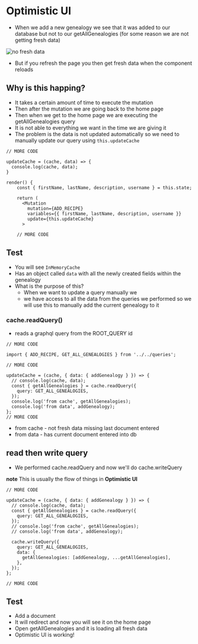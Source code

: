 # Optimistic UI
* When we add a new genealogy we see that it was added to our database but not to our getAllGenealogies (for some reason we are not getting fresh data)

![no fresh data](https://i.imgur.com/mxaYzvp.png)

* But if you refresh the page you then get fresh data when the component reloads

## Why is this happing?
* It takes a certain amount of time to execute the mutation
* Then after the mutation we are going back to the home page
* Then when we get to the home page we are executing the getAllGenealogies query
* It is not able to everything we want in the time we are giving it
* The problem is the data is not updated automatically so we need to manually update our query using `this.updateCache`

```
// MORE CODE

updateCache = (cache, data) => {
  console.log(cache, data);
}

render() {
    const { firstName, lastName, description, username } = this.state;

    return (
      <Mutation
        mutation={ADD_RECIPE}
        variables={{ firstName, lastName, description, username }}
        update={this.updateCache}
      >

    // MORE CODE
```

## Test
* You will see `InMemoryCache`
* Has an object called `data` with all the newly created fields within the genealogy
* What is the purpose of this?
    - When we want to update a query manually we 
    - we have access to all the data from the queries we performed so we will use this to manually add the current genealogy to it

### cache.readQuery()
* reads a graphql query from the ROOT_QUERY id

```
// MORE CODE

import { ADD_RECIPE, GET_ALL_GENEALOGIES } from '../../queries';

// MORE CODE

updateCache = (cache, { data: { addGenealogy } }) => {
  // console.log(cache, data);
  const { getAllGenealogies } = cache.readQuery({
    query: GET_ALL_GENEALOGIES,
  });
  console.log('from cache', getAllGenealogies);
  console.log('from data', addGenealogy);
};
// MORE CODE
```

* from cache - not fresh data missing last document entered
* from data - has current document entered into db

## read then write query
* We performed cache.readQuery and now we'll do cache.writeQuery

**note** This is usually the flow of things in **Optimistic UI**

```
// MORE CODE

updateCache = (cache, { data: { addGenealogy } }) => {
  // console.log(cache, data);
  const { getAllGenealogies } = cache.readQuery({
    query: GET_ALL_GENEALOGIES,
  });
  // console.log('from cache', getAllGenealogies);
  // console.log('from data', addGenealogy);

  cache.writeQuery({
    query: GET_ALL_GENEALOGIES,
    data: {
      getAllGenealogies: [addGenealogy, ...getAllGenealogies],
    },
  });
};

// MORE CODE
```

## Test
* Add a document
* It will redirect and now you will see it on the home page
* Open getAllGenealogies and it is loading all fresh data
* Optimistic UI is working!

